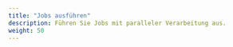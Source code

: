 ```yaml
---
title: "Jobs ausführen"
description: Führen Sie Jobs mit paralleler Verarbeitung aus.
weight: 50
---
```


